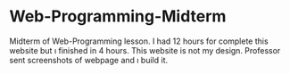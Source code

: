 # Web-Programming-Midterm
Midterm of Web-Programming lesson. I had 12 hours for complete this website but ı finished in 4 hours. This website is not my design. Professor sent screenshots of webpage and ı build it.
